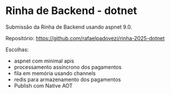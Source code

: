 # Rinha de Backend - dotnet

Submissão da Rinha de Backend usando aspnet 9.0.

Repositório: https://github.com/rafaelpadovezi/rinha-2025-dotnet

Escolhas:
- aspnet com minimal apis
- processamento assíncrono dos pagamentos
- fila em memória usando channels
- redis para armazenamento dos pagamentos
- Publish com Native AOT